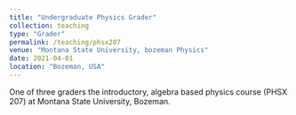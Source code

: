 ```yaml
---
title: "Undergraduate Physics Grader"
collection: teaching
type: "Grader"
permalink: /teaching/phsx207
venue: "Montana State University, bozeman Physics"
date: 2021-04-01
location: "Bozeman, USA"
---
```


One of three graders the introductory, algebra based physics course (PHSX 207) at Montana State University, Bozeman. 